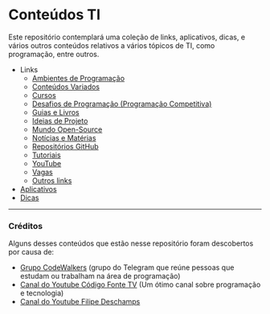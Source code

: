 # Conteúdos TI

Este repositório contemplará uma coleção de links, aplicativos, dicas, e vários outros conteúdos relativos a vários tópicos de TI, como programação, entre outros.

- Links
    - [Ambientes de Programação](Links/AmbientesProgramação.md)
    - [Conteúdos Variados](Links/ConteúdosVariados.md)
    - [Cursos](Links/Cursos.md)
    - [Desafios de Programação (Programação Competitiva)](Links/DesafiosProgramação.md)
    - [Guias e Livros](Links/GuiasLivros.md)
    - [Ideias de Projeto](Links/IdeiasProjeto.md)
    - [Mundo Open-Source](Links/MundoOpenSource.md)
    - [Notícias e Matérias](Links/Notícias.md)
    - [Repositórios GitHub](Links/Repositórios.md)
    - [Tutoriais](Links/Tutoriais.md)
    - [YouTube](Links/YouTube.md)
    - [Vagas](Links/Vagas.md)
    - [Outros links](Links/Outros.md)
- [Aplicativos](Aplicativos.md)
- [Dicas](Dicas.md)

---

### Créditos

Alguns desses conteúdos que estão nesse repositório foram descobertos por causa de:

- [Grupo CodeWalkers](https://codewalkers.org/) (grupo do Telegram que reúne pessoas que estudam ou trabalham na área de programação)
- [Canal do Youtube Código Fonte TV](https://www.youtube.com/user/codigofontetv) (Um ótimo canal sobre programação e tecnologia)
- [Canal do Youtube Filipe Deschamps](https://www.youtube.com/channel/UCU5JicSrEM5A63jkJ2QvGYw)

